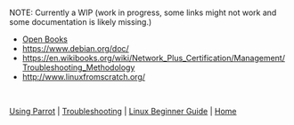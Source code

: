 
&nbsp;

&nbsp;

NOTE: Currently a WIP (work in progress, some links might not work and some documentation is likely missing.)


- [Open Books](https://archive.parrotsec.org/parrot/misc/openbooks/)
- https://www.debian.org/doc/
- https://en.wikibooks.org/wiki/Network_Plus_Certification/Management/Troubleshooting_Methodology
- http://www.linuxfromscratch.org/




&nbsp;

[Using Parrot](https://docs.parrotlinux.org/info/start/) | [Troubleshooting](https://docs.parrotlinux.org/trbl/start/) | [Linux Beginner Guide](https://docs.parrotlinux.org/library/lbg-basics/) | [Home](https://docs.parrotlinux.org/)